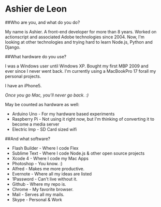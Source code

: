 # Ashier de Leon

##Who are you, and what do you do?

My name is Ashier. A front-end developer for more than 8 years. Worked on actionscript and associated Adobe technologies since 2004. Now, I'm looking at other technologies and trying hard to learn Node.js, Python and Django.

##What hardware do you use?

I was a Windows user until Windows XP. Bought my first MBP 2009 and ever since I never went back. I'm currently using a MacBookPro 17 forall my personal projects.

I have an iPhone5.

*Once you go Mac, you'll never go back. :)*


May be counted as hardware as well:

- Arduino Uno - For my hardware based experiments
- Raspberry Pi - Not using it right now, but I'm thinking of converting it to become a media server
- Electric Imp - SD Card sized wifi

##And what software?

- Flash Builder - Where I code Flex
- Sublime Text - Where I code Node.js & other open source projects
- Xcode 4 - Where I code my Mac Apps
- Photoshop - You know. :)
- Alfred - Makes me more productive.
- Evernote - Where all my ideas are listed
- 1Password - Can't live without it.
- Github - Where my repo is.
- Chrome - My favorite browser.
- Mail - Serves all my mails.
- Skype - Personal & Work
